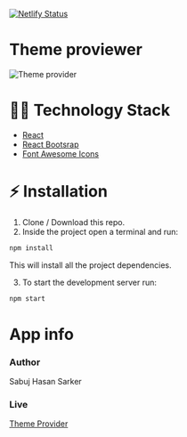 
[![Netlify Status](https://api.netlify.com/api/v1/badges/2e6cffb4-281c-4127-9ea7-c59f8721fd4f/deploy-status)](https://protfulio-sabuj.netlify.app)
# Theme proviewer
![Theme provider](https://i.ibb.co/MV34KyX/download-3-removebg-preview.png)

# :man_technologist: Technology Stack
* [React](https://reactjs.org)
* [React Bootsrap](https://react-bootstrap.github.io)
* [Font Awesome Icons](https://fontawesome.com)
# :zap: Installation
1. Clone / Download this repo.
2. Inside the project open a terminal and run:
```bash
npm install
```
This will install all the project dependencies.

3. To start the development server run:
```bash
npm start
```

# App info

### [](https://github.com/sabujhasansarker/Dev-Connector-2.0#author)[](https://github.com/sabujhasansarker/Dev-Connector#author)Author

Sabuj Hasan Sarker

### [](https://github.com/sabujhasansarker/Dev-Connector-2.0#live)[](https://github.com/sabujhasansarker/Dev-Connector#live)Live

[Theme Provider](https://protfulio-sabuj.netlify.app/)
